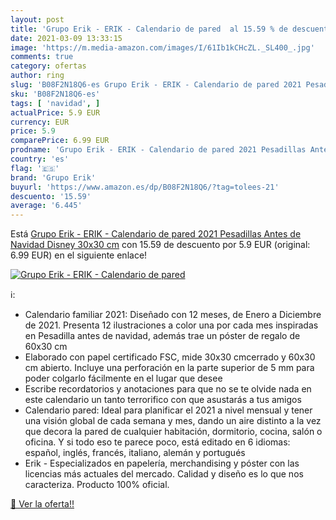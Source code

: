 ```yaml
---
layout: post
title: 'Grupo Erik - ERIK - Calendario de pared  al 15.59 % de descuento'
date: 2021-03-09 13:33:15
image: 'https://m.media-amazon.com/images/I/61Ib1kCHcZL._SL400_.jpg'
comments: true
category: ofertas
author: ring
slug: 'B08F2N18Q6-es Grupo Erik - ERIK - Calendario de pared 2021 Pesadillas...'
sku: 'B08F2N18Q6-es'
tags: [ 'navidad', ]
actualPrice: 5.9 EUR
currency: EUR
price: 5.9
comparePrice: 6.99 EUR
prodname: 'Grupo Erik - ERIK - Calendario de pared 2021 Pesadillas Antes de Navidad  Disney  30x30 cm'
country: 'es'
flag: '🇪🇸'
brand: 'Grupo Erik'
buyurl: 'https://www.amazon.es/dp/B08F2N18Q6/?tag=tolees-21'
descuento: '15.59'
average: '6.445'
---
```


Está [Grupo Erik - ERIK - Calendario de pared 2021 Pesadillas Antes de Navidad  Disney  30x30 cm](https://www.amazon.es/dp/B08F2N18Q6/?tag=tolees-21) con 15.59 de descuento por 5.9 EUR (original: 6.99 EUR) en el siguiente enlace!

[![Grupo Erik - ERIK - Calendario de pared ](https://m.media-amazon.com/images/I/61Ib1kCHcZL._SL400_.jpg)](https://www.amazon.es/dp/B08F2N18Q6/?tag=tolees-21)

ℹ️:

- Calendario familiar 2021: Diseñado con 12 meses, de Enero a Diciembre de 2021. Presenta 12 ilustraciones a color una por cada mes inspiradas en Pesadilla antes de navidad, además trae un póster de regalo de 60x30 cm
- Elaborado con papel certificado FSC, mide 30x30 cmcerrado y 60x30 cm abierto. Incluye una perforación en la parte superior de 5 mm para poder colgarlo fácilmente en el lugar que desee
- Escribe recordatorios y anotaciones para que no se te olvide nada en este calendario un tanto terrorifico con que asustarás a tus amigos
- Calendario pared: Ideal para planificar el 2021 a nivel mensual y tener una visión global de cada semana y mes, dando un aire distinto a la vez que decora la pared de cualquier habitación, dormitorio, cocina, salón o oficina. Y si todo eso te parece poco, está editado en 6 idiomas: español, inglés, francés, italiano, alemán y portugués
- Erik - Especializados en papelería, merchandising y póster con las licencias más actuales del mercado. Calidad y diseño es lo que nos caracteriza. Producto 100% oficial.

[🛒 Ver la oferta!!](https://www.amazon.es/dp/B08F2N18Q6/?tag=tolees-21)
